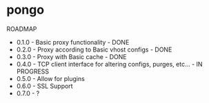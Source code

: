 # pongo

ROADMAP
* 0.1.0 - Basic proxy functionality - DONE
* 0.2.0 - Proxy according to Basic vhost configs - DONE
* 0.3.0 - Proxy with Basic cache - DONE
* 0.4.0 - TCP client interface for altering configs, purges, etc... - IN PROGRESS
* 0.5.0 - Allow for plugins
* 0.6.0 - SSL Support
* 0.7.0 - ?
